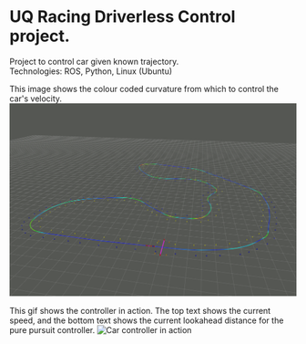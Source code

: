 # UQ Racing Driverless Control project.

Project to control car given known trajectory. <br/>
Technologies: ROS, Python, Linux (Ubuntu)

This image shows the colour coded curvature from which to control the car's velocity.
![Trajectory with curvature](https://github.com/harry-nguyen-1234/UQ-Racing-Driverless-Control-project/blob/master/curvature%20map.png)

This gif shows the controller in action.
The top text shows the current speed, and the bottom text shows the current lookahead distance for the pure pursuit controller.
![Car controller in action](https://github.com/harry-nguyen-1234/UQ-Racing-Driverless-Control-project/blob/master/out.gif)
